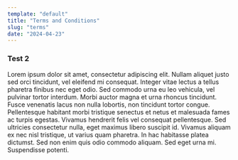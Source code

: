 ```yaml
---
template: "default"
title: "Terms and Conditions"
slug: "terms"
date: "2024-04-23"
---
```


### Test 2

Lorem ipsum dolor sit amet, consectetur adipiscing elit. Nullam aliquet justo sed orci tincidunt, vel eleifend mi consequat. Integer vitae lectus a tellus pharetra finibus nec eget odio. Sed commodo urna eu leo vehicula, vel pulvinar tortor interdum. Morbi auctor magna et urna rhoncus tincidunt. Fusce venenatis lacus non nulla lobortis, non tincidunt tortor congue. Pellentesque habitant morbi tristique senectus et netus et malesuada fames ac turpis egestas. Vivamus hendrerit felis vel consequat pellentesque. Sed ultricies consectetur nulla, eget maximus libero suscipit id. Vivamus aliquam ex nec nisl tristique, ut varius quam pharetra. In hac habitasse platea dictumst. Sed non enim quis odio commodo aliquam. Sed eget urna mi. Suspendisse potenti.